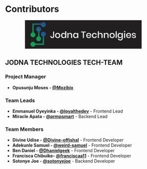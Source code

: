 # Contributors

<p align="center">
  <img src="./assets/jodnalogo.png" alt="JODNA Technologies Logo">
</p>

## JODNA TECHNOLOGIES TECH-TEAM

### Project Manager

- **Opusunju Moses - [@Mozibix](https://github.com/Mozibix)**

### Team Leads

- **Emmanuel Oyeyinka - [@loyalthedev](https://github.com/loyalthedev)** - Frontend Lead
- **Miracle Apata - [@prmpsmart](https://github.com/prmpsmart)** - Backend Lead

### Team Members

- **Divine Udise - [@Divine-offishal](https://github.com/Divine-offishal)** - Frontend Developer
- **Adekunle Samuel - [@weird-samuel](https://github.com/weird-samuel)** - Frontend Developer
- **Ben Daniel - [@Dhanielgeek](https://github.com/Dhanielgeek)** - Frontend Developer
- **Francisca Chibuike- [@franciscaa11](https://github.com/franciscaa11)** - Frontend Developer
- **Sotonye Joe - [@sotonyejoe](https://github.com/sotonyejoe)** - Backend Developer

